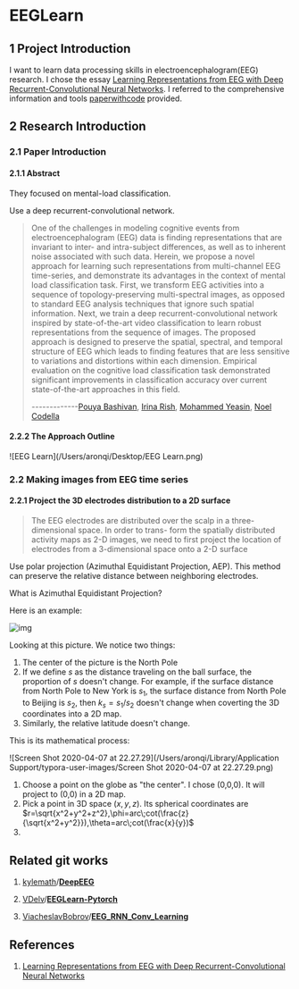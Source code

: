 # EEGLearn

## 1 Project Introduction

I want to learn data processing skills in electroencephalogram(EEG) research. I chose the essay [Learning Representations from EEG with Deep Recurrent-Convolutional Neural Networks](https://arxiv.org/pdf/1511.06448v3.pdf). I referred to the comprehensive information and tools [paperwithcode](https://paperswithcode.com/paper/learning-representations-from-eeg-with-deep) provided.

## 2 Research Introduction

### 2.1 Paper Introduction

#### 2.1.1 Abstract

They focused on mental-load classification.

Use a deep recurrent-convolutional network.

> One of the challenges in modeling cognitive events from electroencephalogram (EEG) data is finding representations that are invariant to inter- and intra-subject differences, as well as to inherent noise associated with such data. Herein, we propose a novel approach for learning such representations from multi-channel EEG time-series, and demonstrate its advantages in the context of mental load classification task. First, we transform EEG activities into a sequence of topology-preserving multi-spectral images, as opposed to standard EEG analysis techniques that ignore such spatial information. Next, we train a deep recurrent-convolutional network inspired by state-of-the-art video classification to learn robust representations from the sequence of images. The proposed approach is designed to preserve the spatial, spectral, and temporal structure of EEG which leads to finding features that are less sensitive to variations and distortions within each dimension. Empirical evaluation on the cognitive load classification task demonstrated significant improvements in classification accuracy over current state-of-the-art approaches in this field.
>
> -------------[Pouya Bashivan](https://arxiv.org/search/cs?searchtype=author&query=Bashivan%2C+P), [Irina Rish](https://arxiv.org/search/cs?searchtype=author&query=Rish%2C+I), [Mohammed Yeasin](https://arxiv.org/search/cs?searchtype=author&query=Yeasin%2C+M), [Noel Codella](https://arxiv.org/search/cs?searchtype=author&query=Codella%2C+N)

#### 2.2.2 The Approach Outline

![EEG Learn](/Users/aronqi/Desktop/EEG Learn.png)

### 2.2 Making images from EEG time series

#### 2.2.1 Project the 3D electrodes distribution to a 2D surface

> The EEG electrodes are distributed over the scalp in a three-dimensional space. In order to trans- form the spatially distributed activity maps as 2-D images, we need to first project the location of electrodes from a 3-dimensional space onto a 2-D surface

Use polar projection (Azimuthal Equidistant Projection, AEP). This method can preserve the relative distance between neighboring electrodes.

What is Azimuthal Equidistant Projection?

Here is an example:

![img](https://upload.wikimedia.org/wikipedia/commons/thumb/e/ec/Azimuthal_equidistant_projection_SW.jpg/300px-Azimuthal_equidistant_projection_SW.jpg)

Looking at this picture. We notice two things:

1. The center of the picture is the North Pole
2. If we define $s$ as the distance traveling on the ball surface, the proportion of $s$ doesn't change. For example, if the surface distance from North Pole to New York is $s_1$, the surface distance from North Pole to Beijing is $s_2$, then $k_s=s_1/s_2$ doesn't change when coverting the 3D coordinates into a 2D map.
3. Similarly, the relative latitude doesn't change.

This is its mathematical process:

![Screen Shot 2020-04-07 at 22.27.29](/Users/aronqi/Library/Application Support/typora-user-images/Screen Shot 2020-04-07 at 22.27.29.png)

1. Choose a point on the globe as "the center". I chose (0,0,0). It will project to (0,0) in a 2D map.
2. Pick a point in 3D space $(x,y,z)$. Its spherical coordinates are $r=\sqrt{x^2+y^2+z^2},\phi=arc\;cot(\frac{z}{\sqrt{x^2+y^2}}),\theta=arc\;cot(\frac{x}{y})$
3. 

## Related git works

1. [kylemath](https://github.com/kylemath)/**[DeepEEG](https://github.com/kylemath/DeepEEG)**

2. [VDelv](https://github.com/VDelv)/**[EEGLearn-Pytorch](https://github.com/VDelv/EEGLearn-Pytorch)**

3. [ViacheslavBobrov](https://github.com/ViacheslavBobrov)/**[EEG_RNN_Conv_Learning](https://github.com/ViacheslavBobrov/EEG_RNN_Conv_Learning)**

## References

1. [Learning Representations from EEG with Deep Recurrent-Convolutional Neural Networks](https://arxiv.org/abs/1511.06448)

